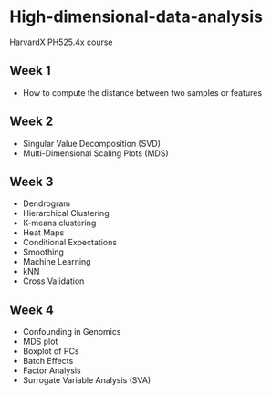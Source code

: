 # High-dimensional-data-analysis
HarvardX PH525.4x course 

## Week 1
* How to compute the distance between two samples or features

## Week 2
* Singular Value Decomposition (SVD)
* Multi-Dimensional Scaling Plots (MDS)

## Week 3
* Dendrogram
* Hierarchical Clustering
* K-means clustering
* Heat Maps
* Conditional Expectations
* Smoothing
* Machine Learning
* kNN
* Cross Validation

## Week 4
* Confounding in Genomics
* MDS plot
* Boxplot of PCs
* Batch Effects
* Factor Analysis
* Surrogate Variable Analysis (SVA)
